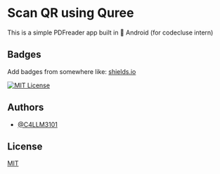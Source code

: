 
# Scan QR using Quree

This is a simple PDFreader app built in 📱 Android (for codecluse intern)


## Badges

Add badges from somewhere like: [shields.io](https://shields.io/)

[![MIT License](https://img.shields.io/badge/License-MIT-green.svg)](https://choosealicense.com/licenses/mit/)



## Authors

- [@C4LLM3101](https://www.github.com/C4LLM3101)


## License

[MIT](https://choosealicense.com/licenses/mit/)

